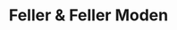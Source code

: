 ---
title: "Feller & Feller Moden"
url: /suedbrookmerland/feller-und-feller-moden/
shop: Kleidung
---